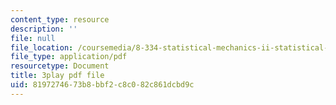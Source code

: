 ```yaml
---
content_type: resource
description: ''
file: null
file_location: /coursemedia/8-334-statistical-mechanics-ii-statistical-physics-of-fields-spring-2014/8197274673b8bbf2c8c082c861dcbd9c_h_YZxQJpPv0.pdf
file_type: application/pdf
resourcetype: Document
title: 3play pdf file
uid: 81972746-73b8-bbf2-c8c0-82c861dcbd9c
---
```

